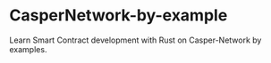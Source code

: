 # CasperNetwork-by-example
Learn Smart Contract development with Rust on Casper-Network by examples.
